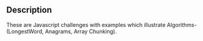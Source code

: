 ## Description<br>
These are Javascript challenges with examples which illustrate Algorithms- (LongestWord, Anagrams, Array Chunking).